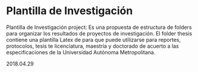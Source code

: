 # Plantilla de Investigación
Plantilla de Investigación project: Es una propuesta de estructura de folders para organizar los resultados de proyectos de investigación. El folder thesis contiene una plantilla Latex de para que puede utilizarse para reportes, protocolos, tesis te licenciatura, maestría y doctorado de acuerto a las especificaciones de la Universidad Autónoma Metropolitana.

2018.04.29
